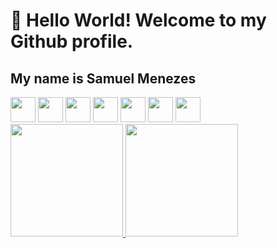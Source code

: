 # 👋 Hello World! Welcome to my Github profile.
## My name is Samuel Menezes

<img src="https://cdn.jsdelivr.net/gh/devicons/devicon@latest/icons/html5/html5-original.svg" width="40" height="40" />
<img src="https://cdn.jsdelivr.net/gh/devicons/devicon@latest/icons/css3/css3-original.svg" width="40" height="40"/>
<img src="https://cdn.jsdelivr.net/gh/devicons/devicon@latest/icons/javascript/javascript-original.svg" width="40" height="40" />
<img src="https://cdn.jsdelivr.net/gh/devicons/devicon@latest/icons/python/python-original.svg" width="40" height="40" />
<img src="https://cdn.jsdelivr.net/gh/devicons/devicon@latest/icons/photoshop/photoshop-original.svg" width="40" height="40" />
<img src="https://cdn.jsdelivr.net/gh/devicons/devicon@latest/icons/illustrator/illustrator-plain.svg" width="40" height="40" />
<img src="https://cdn.jsdelivr.net/gh/devicons/devicon@latest/icons/xd/xd-original.svg" width="40" height="40" />



<div>
<a href="https://github.com/samuelmenezes8">
<img loading="lazy" height="180em" src="https://github-readme-stats.vercel.app/api/top-langs/?username=samuelmenezes8&layout=compact&langs_count=7&theme=dracula"/>
<img loading="lazy" height="180em" src="https://github-readme-stats.vercel.app/api?username=samuelmenezes8&show_icons=true&theme=dracula&include_all_commits=true&count_private=true"/>
</div>

<!--
**Samuelmenezes8/Samuelmenezes8** is a ✨ _special_ ✨ repository because its `README.md` (this file) appears on your GitHub profile.



Here are some ideas to get you started:

- 🔭 I’m currently working on ...
- 🌱 I’m currently learning ...
- 👯 I’m looking to collaborate on ...
- 🤔 I’m looking for help with ...
- 💬 Ask me about ...
- 📫 How to reach me: ...
- 😄 Pronouns: ...
- ⚡ Fun fact: ...
-->
